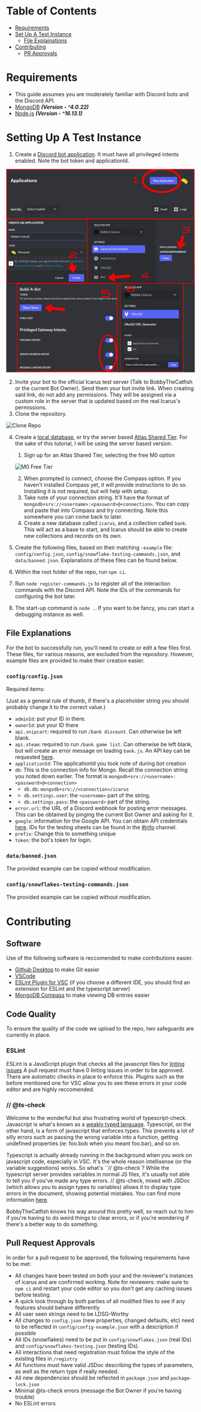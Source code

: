 # Table of Contents
- [Requirements](#requirements)
- [Set Up A Test Instance](#setting-up-a-test-instance)
    - [File Explainations](#file-explanations)
- [Contributing](#contributing)
    - [PR Approvals](#pull-request-approvals)

# Requirements
- This guide assumes you are moderately familiar with Discord bots and the Discord API.
- [MongoDB](https://www.mongodb.com/) ***(Version - ^4.0.22)***
- [Node.js](https://nodejs.org/) ***(Version - ^16.13.1)***

# Setting Up A Test Instance
1. Create a [Discord bot application](https://discord.com/developers/applications). It must have all privileged intents enabled. Note the bot token and applicationId.

![Creation Process](https://github.com/LDS-Gamers-Studios/icarus5.5/blob/main/docs/createbot.png?raw=true)

2. Invite your bot to the official Icarus test server (Talk to BobbyTheCatfish or the current Bot Owner). Send them your bot invite link. When creating said link, do not add any permissions. They will be assigned via a custom role in the server that is updated based on the real Icarus's permissions. 
3. Clone the repository.

![Clone Repo](https://github.com/LDS-Gamers-Studios/icarus5.5/blob/main/docs/clonerepo.png?raw=true)

4. Create a [local database](https://www.mongodb.com/try/download/community), or try the server based [Atlas Shared Tier](https://www.mongodb.com/cloud/atlas/register). For the sake of this tutorial, I will be using the server based version.
    1. Sign up for an Atlas Shared Tier, selecting the free M0 option
    
    ![M0 Free Tier](https://github.com/LDS-Gamers-Studios/icarus5.5/blob/main/docs/mzero.png?raw=true)

    2. When prompted to connect, choose the Compass option. If you haven't installed Compass yet, it will provide instructions to do so. Installing it is not required, but will help with setup.
    3. Take note of your connection string. It'll have the format of `mongodb+srv://<username>:<password>@<connection>`. You can copy and paste that into Compass and try connecting. Note this somewhere you can come back to later.
    4. Create a new database called `icarus`, and a collection called `bank`. This will act as a base to start, and Icarus should be able to create new collections and records on its own.
5. Create the following files, based on their matching `-example` file: `config/config.json`, `config/snowflake-testing-commands.json`, and `data/banned.json`. Explanations of these files can be found below.
6. Within the root folder of the repo, run `npm ci`.
7. Run `node register-commands.js` to register all of the interaction commands with the Discord API. Note the IDs of the commands for configuring the bot later.
8. The start-up command is `node .`. If you want to be fancy, you can start a debugging instance as well.

## File Explanations
For the bot to successfully run, you'll need to create or edit a few files first. These files, for various reasons, are excluded from the repository. However, example files are provided to make their creation easier.

### `config/config.json`
Required items:

(Just as a general rule of thumb, if there's a placeholder string you should probably change it to the correct value.)
- `adminId`: put your ID in there.
- `ownerId`: put your ID there
- `api.snipcart`: required to run `/bank discount`. Can otherwise be left blank.
- `api.steam`: required to run `/bank game list`. Can otherwise be left blank, but will create an error message on loading `bank.js`. An API key can be requested [here](https://steamcommunity.com/dev/apikey).
- `applicationId`: The applicationId you took note of during bot creation
- `db`: This is the connection info for Mongo. Recall the connection string you noted down earlier. The format is `mongodb+srv://<username>:<password>@<connection>`
- - `db.db`: `mongodb+srv://<connection>/icarus`
- - `db.settings.user`: the `<username>` part of the string.
- - `db.settings.pass`: the `<password>` part of the string.
- `error.url`: the URL of a Discord webhook for posting error messages. This can be obtained by pinging the current Bot Owner and asking for it.
- `google`: information for the Google API. You can obtain API credentials [here](https://console.cloud.google.com/apis/library/sheets.googleapis.com). IDs for the testing sheets can be found in the [#info](https://discord.com/channels/1207041599608061962/1208925579743854638) channel.
- `prefix`: Change this to something unique
- `token`: the bot's token for login.

### `data/banned.json`
The provided example can be copied without modification.

### `config/snowflakes-testing-commands.json`
The provided example can be copied without modification.

# Contributing

## Software
Use of the following software is reccomended to make contributions easier.
- [Github Desktop](https://desktop.github.com/) to make Git easier
- [VSCode](https://code.visualstudio.com/)
- [ESLint Plugin for VSC](https://marketplace.visualstudio.com/items?itemName=dbaeumer.vscode-eslint) (if you choose a different IDE, you should find an extension for ESLint and the typescript server)
- [MongoDB Compass](https://www.mongodb.com/products/tools/compass) to make viewing DB entries easier

## Code Quality
To ensure the quality of the code we upload to the repo, two safeguards are currently in place.

### ESLint
ESLint is a JavaScript plugin that checks all the javascript files for [linting issues](https://stackoverflow.com/a/30339671)
A pull request must have 0 linting issues in order to be approved. There are automatic checks in place to enforce this. Plugins such as the before mentioned one for VSC allow you to see these errors in your code editor and are highly reccomended.

### // @ts-check
Welcome to the wonderful but also frustrating world of typescript-check. Javascript is what's known as a [weakly  typed language](https://www.linkedin.com/advice/0/what-difference-between-strongly-weakly-typed-eqwlc#:~:text=Sign%20in-,Last%20updated%20on%20Mar%2019%2C%202024,What%20is%20weak%20typing%3F,-Weak%20typing%20means). Typescript, on the other hand, is a form of javascript that enforces types. This prevents a lot of silly errors such as passing the wrong variable into a function, getting undefined properties (ie: foo.bob when you meant foo.bar), and so on. 

Typescript is actually already running in the background when you work on javascript code, especially in VSC. It's the whole reason intellisense (or the variable suggestions) works. So what's ``// @ts-check`? While the typescript server provides variables in normal JS files, it's usually not able to tell you if you've made any type errors. // @ts-check, mixed with JSDoc (which allows you to assign types to variables) allows it to display type errors in the document, showing potential mistakes. You can find more information [here](https://www.typescriptlang.org/docs/handbook/intro-to-js-ts.html).

BobbyTheCatfish knows his way around this pretty well, so reach out to him if you're having to do weird things to clear errors, or if you're wondering if there's a better way to do something.

## Pull Request Approvals
In order for a pull request to be approved, the following requirements have to be met:
- All changes have been tested on both your and the reviewer's instances of icarus and are confirmed working. Note for reviewers: make sure to `npm ci` and restart your code editor so you don't get any caching issues before testing.
- A quick look through by both parties of all modified files to see if any features should behave differently
- All user seen strings need to be LDSG-Worthy
- All changes to `config.json` (new properties, changed defaults, etc) need to be reflected in `config/config-example.json` with a description if possible
- All IDs (snowflakes) need to be put in `config/snowflakes.json` (real IDs) and `config/snowflakes-testing.json` (testing IDs).
- All interactions that need registration must follow the style of the existing files in `/registry`
- All functions must have valid JSDoc describing the types of parameters, as well as the return type if really needed.
- All new dependencies should be reflected in `package.json` and `package-lock.json`
- Minimal @ts-check errors (message the Bot Owner if you're having trouble)
- No ESLint errors
